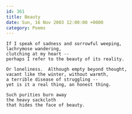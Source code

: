 ```yaml
---
id: 361
title: Beauty
date: Sun, 16 Nov 2003 12:00:00 +0000
category: Poems
---
```


    If I speak of sadness and sorrowful weeping,  
    lachrymose wandering,  
    clutching at my heart --  
    perhaps I refer to the beauty of its reality.

    Or loneliness.  Although empty beyond thought,  
    vacant like the winter, without warmth,  
    a terrible disease of struggling --  
    yet is it a real thing, an honest thing.

    Such purities burn away  
    the heavy sackcloth  
    that hides the face of beauty.


